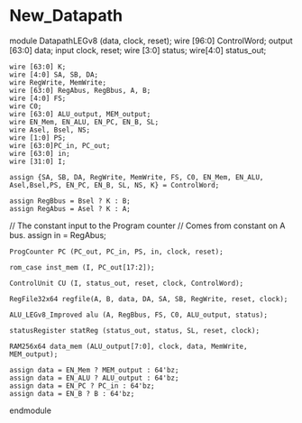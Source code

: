 # New_Datapath
module DatapathLEGv8 (data, clock, reset);
	wire [96:0] ControlWord;
	output [63:0] data;
	input clock, reset;
	wire [3:0] status;
	wire[4:0] status_out;

	wire [63:0] K;
	wire [4:0] SA, SB, DA;
	wire RegWrite, MemWrite;
	wire [63:0] RegAbus, RegBbus, A, B;
	wire [4:0] FS;
	wire C0;
	wire [63:0] ALU_output, MEM_output;
	wire EN_Mem, EN_ALU, EN_PC, EN_B, SL;
	wire Asel, Bsel, NS;
	wire [1:0] PS;
	wire [63:0]PC_in, PC_out;
	wire [63:0] in;
	wire [31:0] I;

	assign {SA, SB, DA, RegWrite, MemWrite, FS, C0, EN_Mem, EN_ALU, Asel,Bsel,PS, EN_PC, EN_B, SL, NS, K} = ControlWord;
	
	assign RegBbus = Bsel ? K : B;
	assign RegAbus = Asel ? K : A;
	
// The constant input to the Program counter
//	Comes from constant on A bus. 
	assign in = RegAbus;
	
	ProgCounter PC (PC_out, PC_in, PS, in, clock, reset);
	
	rom_case inst_mem (I, PC_out[17:2]);	
	
	ControlUnit CU (I, status_out, reset, clock, ControlWord);
	
	RegFile32x64 regfile(A, B, data, DA, SA, SB, RegWrite, reset, clock);

	ALU_LEGv8_Improved alu (A, RegBbus, FS, C0, ALU_output, status);
	
	statusRegister statReg (status_out, status, SL, reset, clock);
	
	RAM256x64 data_mem (ALU_output[7:0], clock, data, MemWrite, MEM_output);
	
	assign data = EN_Mem ? MEM_output : 64'bz;
	assign data = EN_ALU ? ALU_output : 64'bz;
	assign data = EN_PC ? PC_in : 64'bz;
	assign data = EN_B ? B : 64'bz;

endmodule





